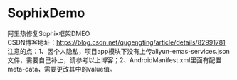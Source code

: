 # SophixDemo
阿里热修复Sophix框架DMEO
<br>CSDN博客地址：https://blog.csdn.net/qugengting/article/details/82991781
<br>注意的点：1、因个人隐私，项目app模块下没有上传aliyun-emas-services.json文件，需要自己补上，请参考以上博客；2、AndroidManifest.xml里面有配置meta-data，需要更改其中的value值。
